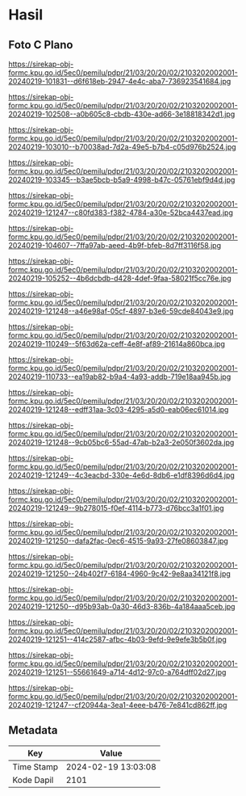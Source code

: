 # Hasil

## Foto C Plano

https://sirekap-obj-formc.kpu.go.id/5ec0/pemilu/pdpr/21/03/20/20/02/2103202002001-20240219-101831--d6f618eb-2947-4e4c-aba7-736923541684.jpg

https://sirekap-obj-formc.kpu.go.id/5ec0/pemilu/pdpr/21/03/20/20/02/2103202002001-20240219-102508--a0b605c8-cbdb-430e-ad66-3e18818342d1.jpg

https://sirekap-obj-formc.kpu.go.id/5ec0/pemilu/pdpr/21/03/20/20/02/2103202002001-20240219-103010--b70038ad-7d2a-49e5-b7b4-c05d976b2524.jpg

https://sirekap-obj-formc.kpu.go.id/5ec0/pemilu/pdpr/21/03/20/20/02/2103202002001-20240219-103345--b3ae5bcb-b5a9-4998-b47c-05761ebf9d4d.jpg

https://sirekap-obj-formc.kpu.go.id/5ec0/pemilu/pdpr/21/03/20/20/02/2103202002001-20240219-121247--c80fd383-f382-4784-a30e-52bca4437ead.jpg

https://sirekap-obj-formc.kpu.go.id/5ec0/pemilu/pdpr/21/03/20/20/02/2103202002001-20240219-104607--7ffa97ab-aeed-4b9f-bfeb-8d7ff3116f58.jpg

https://sirekap-obj-formc.kpu.go.id/5ec0/pemilu/pdpr/21/03/20/20/02/2103202002001-20240219-105252--4b6dcbdb-d428-4def-9faa-58021f5cc76e.jpg

https://sirekap-obj-formc.kpu.go.id/5ec0/pemilu/pdpr/21/03/20/20/02/2103202002001-20240219-121248--a46e98af-05cf-4897-b3e6-59cde84043e9.jpg

https://sirekap-obj-formc.kpu.go.id/5ec0/pemilu/pdpr/21/03/20/20/02/2103202002001-20240219-110249--5f63d62a-ceff-4e8f-af89-21614a860bca.jpg

https://sirekap-obj-formc.kpu.go.id/5ec0/pemilu/pdpr/21/03/20/20/02/2103202002001-20240219-110733--ea19ab82-b9a4-4a93-addb-719e18aa945b.jpg

https://sirekap-obj-formc.kpu.go.id/5ec0/pemilu/pdpr/21/03/20/20/02/2103202002001-20240219-121248--edff31aa-3c03-4295-a5d0-eab06ec61014.jpg

https://sirekap-obj-formc.kpu.go.id/5ec0/pemilu/pdpr/21/03/20/20/02/2103202002001-20240219-121248--9cb05bc6-55ad-47ab-b2a3-2e050f3602da.jpg

https://sirekap-obj-formc.kpu.go.id/5ec0/pemilu/pdpr/21/03/20/20/02/2103202002001-20240219-121249--4c3eacbd-330e-4e6d-8db6-e1df8396d6d4.jpg

https://sirekap-obj-formc.kpu.go.id/5ec0/pemilu/pdpr/21/03/20/20/02/2103202002001-20240219-121249--9b278015-f0ef-4114-b773-d76bcc3a1f01.jpg

https://sirekap-obj-formc.kpu.go.id/5ec0/pemilu/pdpr/21/03/20/20/02/2103202002001-20240219-121250--dafa2fac-0ec6-4515-9a93-27fe08603847.jpg

https://sirekap-obj-formc.kpu.go.id/5ec0/pemilu/pdpr/21/03/20/20/02/2103202002001-20240219-121250--24b402f7-6184-4960-9c42-9e8aa34121f8.jpg

https://sirekap-obj-formc.kpu.go.id/5ec0/pemilu/pdpr/21/03/20/20/02/2103202002001-20240219-121250--d95b93ab-0a30-46d3-836b-4a184aaa5ceb.jpg

https://sirekap-obj-formc.kpu.go.id/5ec0/pemilu/pdpr/21/03/20/20/02/2103202002001-20240219-121251--414c2587-afbc-4b03-9efd-9e9efe3b5b0f.jpg

https://sirekap-obj-formc.kpu.go.id/5ec0/pemilu/pdpr/21/03/20/20/02/2103202002001-20240219-121251--55661649-a714-4d12-97c0-a764dff02d27.jpg

https://sirekap-obj-formc.kpu.go.id/5ec0/pemilu/pdpr/21/03/20/20/02/2103202002001-20240219-121247--cf20944a-3ea1-4eee-b476-7e841cd862ff.jpg


## Metadata

| Key        | Value               |
| ---------- | ------------------- |
| Time Stamp | 2024-02-19 13:03:08 |
| Kode Dapil | 2101                |



